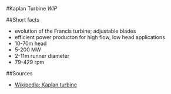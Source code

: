 #Kaplan Turbine
*WIP*

##Short facts
* evolution of the Francis turbine; adjustable blades
* efficient power producton for high flow, low head applications
* 10-70m head
* 5-200 MW
* 2-11m runner diameter
* 79-429 rpm

##Sources
* [Wikipedia: Kaplan turbine](https://en.wikipedia.org/wiki/Kaplan_turbine)	
